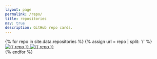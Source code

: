 ```yaml
---
layout: page
permalink: /repo/
title: repositories
nav: true
description: GitHub repo cards.
---
```


<div class="repositories d-flex flex-wrap justify-content-between align-items-center">
  {% for repo in site.data.repositories %}
  {% assign url =  repo | split: '/' %}
    <div class="repo p-2 text-center">
      <a href="https://github.com/{{ repo }}">
        <img class="repo-img-light" alt="{{ repo }}" src="https://github-readme-stats.vercel.app/api/pin/?username={{ url.first }}&repo={{ url.last }}&theme={{ site.repo_theme_light }}">
        <img class="repo-img-dark" alt="{{ repo }}" src="https://github-readme-stats.vercel.app/api/pin/?username={{ url.first }}&repo={{ url.last }}&theme={{ site.repo_theme_dark }}">
      </a>
    </div>
  {% endfor %}
</div>
